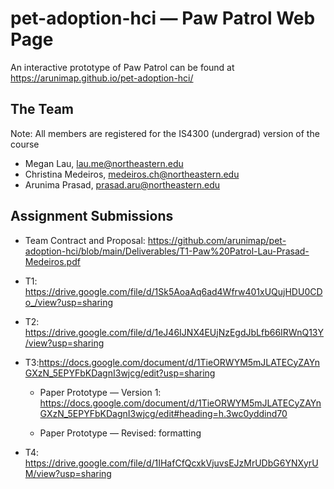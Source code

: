 # pet-adoption-hci — Paw Patrol Web Page

An interactive prototype of Paw Patrol can be found at https://arunimap.github.io/pet-adoption-hci/

## The Team 
Note: All members are registered for the IS4300 (undergrad) version of the course
- Megan Lau, lau.me@northeastern.edu
- Christina Medeiros, medeiros.ch@northeastern.edu
- Arunima Prasad, prasad.aru@northeastern.edu

## Assignment Submissions
- Team Contract and Proposal: https://github.com/arunimap/pet-adoption-hci/blob/main/Deliverables/T1-Paw%20Patrol-Lau-Prasad-Medeiros.pdf

- T1: https://drive.google.com/file/d/1Sk5AoaAq6ad4Wfrw401xUQujHDU0CDo_/view?usp=sharing

- T2: https://drive.google.com/file/d/1eJ46IJNX4EUjNzEgdJbLfb66IRWnQ13Y/view?usp=sharing

- T3:https://docs.google.com/document/d/1TieORWYM5mJLATECyZAYnGXzN_5EPYFbKDagnI3wjcg/edit?usp=sharing

    - Paper Prototype — Version 1: https://docs.google.com/document/d/1TieORWYM5mJLATECyZAYnGXzN_5EPYFbKDagnI3wjcg/edit#heading=h.3wc0yddind70

    - Paper Prototype — Revised: formatting

- T4: https://drive.google.com/file/d/1IHafCfQcxkVjuvsEJzMrUDbG6YNXyrUM/view?usp=sharing

